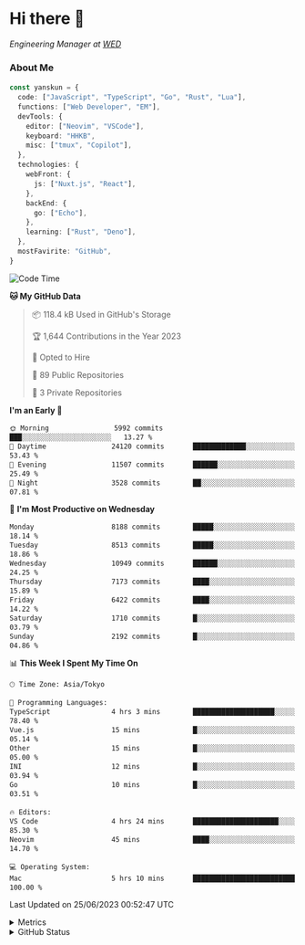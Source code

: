 # Hi there&nbsp;:wave:

<!-- ![Alt text](https://spotify-recently-played-readme.vercel.app/api?user=31kynbuubkiu3r4qh4hjuaglhfay) -->

_Engineering Manager at [WED](https://github.com/wedinc)_

### About Me

```ts
const yanskun = {
  code: ["JavaScript", "TypeScript", "Go", "Rust", "Lua"],
  functions: ["Web Developer", "EM"],
  devTools: {
    editor: ["Neovim", "VSCode"],
    keyboard: "HHKB",
    misc: ["tmux", "Copilot"],
  },
  technologies: {
    webFront: {
      js: ["Nuxt.js", "React"],
    },
    backEnd: {
      go: ["Echo"],
    },
    learning: ["Rust", "Deno"],
  },
  mostFavirite: "GitHub",
}
```

<!--START_SECTION:waka-->
![Code Time](http://img.shields.io/badge/Code%20Time-343%20hrs%2057%20mins-blue)

**🐱 My GitHub Data** 

> 📦 118.4 kB Used in GitHub's Storage 
 > 
> 🏆 1,644 Contributions in the Year 2023
 > 
> 💼 Opted to Hire
 > 
> 📜 89 Public Repositories 
 > 
> 🔑 3 Private Repositories 
 > 
**I'm an Early 🐤** 

```text
🌞 Morning                5992 commits        ███░░░░░░░░░░░░░░░░░░░░░░   13.27 % 
🌆 Daytime                24120 commits       █████████████░░░░░░░░░░░░   53.43 % 
🌃 Evening                11507 commits       ██████░░░░░░░░░░░░░░░░░░░   25.49 % 
🌙 Night                  3528 commits        ██░░░░░░░░░░░░░░░░░░░░░░░   07.81 % 
```
📅 **I'm Most Productive on Wednesday** 

```text
Monday                   8188 commits        █████░░░░░░░░░░░░░░░░░░░░   18.14 % 
Tuesday                  8513 commits        █████░░░░░░░░░░░░░░░░░░░░   18.86 % 
Wednesday                10949 commits       ██████░░░░░░░░░░░░░░░░░░░   24.25 % 
Thursday                 7173 commits        ████░░░░░░░░░░░░░░░░░░░░░   15.89 % 
Friday                   6422 commits        ████░░░░░░░░░░░░░░░░░░░░░   14.22 % 
Saturday                 1710 commits        █░░░░░░░░░░░░░░░░░░░░░░░░   03.79 % 
Sunday                   2192 commits        █░░░░░░░░░░░░░░░░░░░░░░░░   04.86 % 
```


📊 **This Week I Spent My Time On** 

```text
🕑︎ Time Zone: Asia/Tokyo

💬 Programming Languages: 
TypeScript               4 hrs 3 mins        ████████████████████░░░░░   78.40 % 
Vue.js                   15 mins             █░░░░░░░░░░░░░░░░░░░░░░░░   05.14 % 
Other                    15 mins             █░░░░░░░░░░░░░░░░░░░░░░░░   05.00 % 
INI                      12 mins             █░░░░░░░░░░░░░░░░░░░░░░░░   03.94 % 
Go                       10 mins             █░░░░░░░░░░░░░░░░░░░░░░░░   03.51 % 

🔥 Editors: 
VS Code                  4 hrs 24 mins       █████████████████████░░░░   85.30 % 
Neovim                   45 mins             ████░░░░░░░░░░░░░░░░░░░░░   14.70 % 

💻 Operating System: 
Mac                      5 hrs 10 mins       █████████████████████████   100.00 % 
```


 Last Updated on 25/06/2023 00:52:47 UTC
<!--END_SECTION:waka-->

<details>
  <summary>Metrics</summary>
  <img src="https://github.com/yanskun/yanskun/blob/main/github-metrics.svg" alt="Metrics">
</details>

<details>
  <summary>GitHub Status</summary>
  <picture>
    <source media="(prefers-color-scheme: dark)" srcset="https://raw.githubusercontent.com/yanskun/yanskun/master/profile-summary-card-output/nord_dark/0-profile-details.svg">
   <img src="https://raw.githubusercontent.com/yanskun/yanskun/master/profile-summary-card-output/default/0-profile-details.svg">
  </picture>
  <br>
  <picture>
    <source media="(prefers-color-scheme: dark)" srcset="https://raw.githubusercontent.com/yanskun/yanskun/master/profile-summary-card-output/nord_dark/1-repos-per-language.svg">
   <img src="https://raw.githubusercontent.com/yanskun/yanskun/master/profile-summary-card-output/default/1-repos-per-language.svg">
  </picture>
  <picture>
    <source media="(prefers-color-scheme: dark)" srcset="https://raw.githubusercontent.com/yanskun/yanskun/master/profile-summary-card-output/nord_dark/2-most-commit-language.svg">
   <img src="https://raw.githubusercontent.com/yanskun/yanskun/master/profile-summary-card-output/default/2-most-commit-language.svg">
  </picture>
  <br>
  <picture>
    <source media="(prefers-color-scheme: dark)" srcset="https://raw.githubusercontent.com/yanskun/yanskun/master/profile-summary-card-output/nord_dark/3-stats.svg">
   <img src="https://raw.githubusercontent.com/yanskun/yanskun/master/profile-summary-card-output/default/3-stats.svg">
  </picture>
  <picture>
    <source media="(prefers-color-scheme: dark)" srcset="https://raw.githubusercontent.com/yanskun/yanskun/master/profile-summary-card-output/nord_dark/4-productive-time.svg">
   <img src="https://raw.githubusercontent.com/yanskun/yanskun/master/profile-summary-card-output/default/4-productive-time.svg">
  </picture>
</details>
